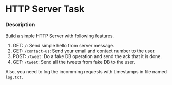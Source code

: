 # HTTP Server Task

### Description

Build a simple HTTP Server with following features.

1. GET: `/`: Send simple hello from server message.
2. GET: `/contact-us`: Send your email and contact number to the user.
3. POST: `/tweet`: Do a fake DB operation and send the ack that it is done.
4. GET: `/tweet`: Send all the tweets from fake DB to the user.

Also, you need to log the incomming requests with timestamps in file named `log.txt`.
